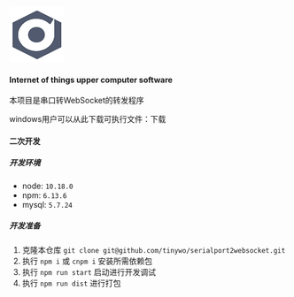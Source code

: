 ![logo](images/logo.png)

#### Internet of things upper computer software
本项目是串口转WebSocket的转发程序

windows用户可以从此下载可执行文件：下载

#### 二次开发

##### 开发环境
* node: `10.18.0`
* npm: `6.13.6`
* mysql: `5.7.24`
        
##### 开发准备
    
1. 克隆本仓库 `git clone git@github.com/tinywo/serialport2websocket.git`
2. 执行 `npm i` 或 `cnpm i` 安装所需依赖包
3. 执行 `npm run start` 启动进行开发调试
4. 执行 `npm run dist` 进行打包